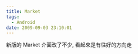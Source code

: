 ```yaml
---
title: Market
tags:
  - Android
date: 2009-09-03 23:10:01
---
```


新版的 Market 介面改了不少, 看起來是有往好的方向走

<object width="425" height="344"><param name="movie" value="http://www.youtube.com/v/8ma9Xh67Eyo&color1=0x3a3a3a&color2=0x999999&hl=en&feature=player_embedded&fs=1"></param><param name="allowFullScreen" value="true"></param><param name="allowScriptAccess" value="always"></param><embed src="http://www.youtube.com/v/8ma9Xh67Eyo&color1=0x3a3a3a&color2=0x999999&hl=en&feature=player_embedded&fs=1" type="application/x-shockwave-flash" allowfullscreen="true" allowScriptAccess="always" width="425" height="344"></embed></object>